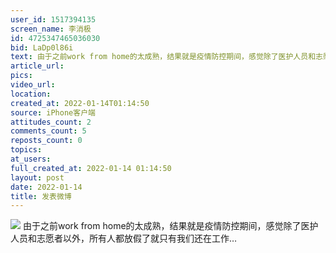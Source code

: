 ```yaml
---
user_id: 1517394135
screen_name: 李消极
id: 4725347465036030
bid: LaDp0l86i
text: 由于之前work from home的太成熟，结果就是疫情防控期间，感觉除了医护人员和志愿者以外，所有人都放假了就只有我们还在工作… 
article_url: 
pics: 
video_url: 
location: 
created_at: 2022-01-14T01:14:50
source: iPhone客户端
attitudes_count: 2
comments_count: 5
reposts_count: 0
topics: 
at_users: 
full_created_at: 2022-01-14 01:14:50
layout: post
date: 2022-01-14
title: 发表微博
---
```


![](https://image.baidu.com/search/down?url=)
由于之前work from home的太成熟，结果就是疫情防控期间，感觉除了医护人员和志愿者以外，所有人都放假了就只有我们还在工作… 
